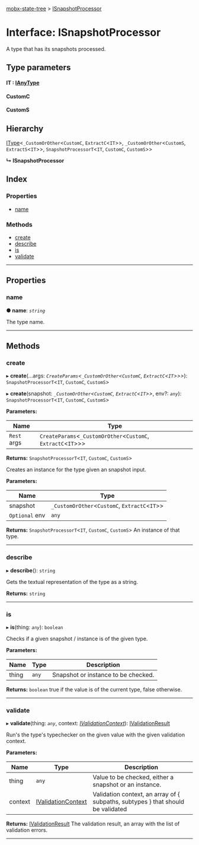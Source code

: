 [mobx-state-tree](../README.md) > [ISnapshotProcessor](../interfaces/isnapshotprocessor.md)

# Interface: ISnapshotProcessor

A type that has its snapshots processed.

## Type parameters
#### IT :  [IAnyType](../#ianytype)
#### CustomC 
#### CustomS 
## Hierarchy

 [IType](itype.md)<`_CustomOrOther`<`CustomC`, `ExtractC`<`IT`>>, `_CustomOrOther`<`CustomS`, `ExtractS`<`IT`>>, `SnapshotProcessorT`<`IT`, `CustomC`, `CustomS`>>

**↳ ISnapshotProcessor**

## Index

### Properties

* [name](isnapshotprocessor.md#name)

### Methods

* [create](isnapshotprocessor.md#create)
* [describe](isnapshotprocessor.md#describe)
* [is](isnapshotprocessor.md#is)
* [validate](isnapshotprocessor.md#validate)

---

## Properties

<a id="name"></a>

###  name

**● name**: *`string`*

The type name.

___

## Methods

<a id="create"></a>

###  create

▸ **create**(...args: *`CreateParams`<`_CustomOrOther`<`CustomC`, `ExtractC`<`IT`>>>*): `SnapshotProcessorT`<`IT`, `CustomC`, `CustomS`>

▸ **create**(snapshot: *`_CustomOrOther`<`CustomC`, `ExtractC`<`IT`>>*, env?: *`any`*): `SnapshotProcessorT`<`IT`, `CustomC`, `CustomS`>

**Parameters:**

| Name | Type |
| ------ | ------ |
| `Rest` args | `CreateParams`<`_CustomOrOther`<`CustomC`, `ExtractC`<`IT`>>> |

**Returns:** `SnapshotProcessorT`<`IT`, `CustomC`, `CustomS`>

Creates an instance for the type given an snapshot input.

**Parameters:**

| Name | Type |
| ------ | ------ |
| snapshot | `_CustomOrOther`<`CustomC`, `ExtractC`<`IT`>> |
| `Optional` env | `any` |

**Returns:** `SnapshotProcessorT`<`IT`, `CustomC`, `CustomS`>
An instance of that type.

___
<a id="describe"></a>

###  describe

▸ **describe**(): `string`

Gets the textual representation of the type as a string.

**Returns:** `string`

___
<a id="is"></a>

###  is

▸ **is**(thing: *`any`*): `boolean`

Checks if a given snapshot / instance is of the given type.

**Parameters:**

| Name | Type | Description |
| ------ | ------ | ------ |
| thing | `any` |  Snapshot or instance to be checked. |

**Returns:** `boolean`
true if the value is of the current type, false otherwise.

___
<a id="validate"></a>

###  validate

▸ **validate**(thing: *`any`*, context: *[IValidationContext](../#ivalidationcontext)*): [IValidationResult](../#ivalidationresult)

Run's the type's typechecker on the given value with the given validation context.

**Parameters:**

| Name | Type | Description |
| ------ | ------ | ------ |
| thing | `any` |  Value to be checked, either a snapshot or an instance. |
| context | [IValidationContext](../#ivalidationcontext) |  Validation context, an array of { subpaths, subtypes } that should be validated |

**Returns:** [IValidationResult](../#ivalidationresult)
The validation result, an array with the list of validation errors.

___

